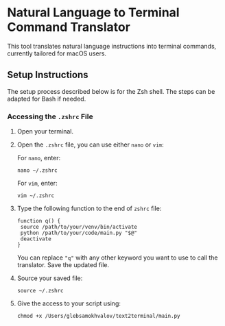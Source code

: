 # Natural Language to Terminal Command Translator
This tool translates natural language instructions into terminal commands, currently tailored for macOS users.

## Setup Instructions
The setup process described below is for the Zsh shell. The steps can be adapted for Bash if needed.

### Accessing the `.zshrc` File
1. Open your terminal.
2. Open the `.zshrc` file, you can use either `nano` or `vim`:

   For `nano`, enter:
   ```
   nano ~/.zshrc
   ```

   For `vim`, enter:
   ```
   vim ~/.zshrc
   ```
3. Type the following function to the end of `zshrc` file:
   ```
   function q() {
    source /path/to/your/venv/bin/activate
    python /path/to/your/code/main.py "$@"
    deactivate
   }
   ```
   You can replace `"q"` with any other keyword you want to use to call the translator. Save the updated file.
4. Source your saved file:
    ```
    source ~/.zshrc
    ```
6. Give the access to your script using:
   ```
   chmod +x /Users/glebsamokhvalov/text2terminal/main.py
   ```

   
